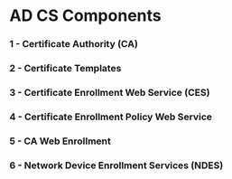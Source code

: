 # AD CS Components

### 1 - Certificate Authority (CA)

### 2 - Certificate Templates

### 3 - Certificate Enrollment Web Service (CES)

### 4 - Certificate Enrollment Policy Web Service

### 5 - CA Web Enrollment

### 6 - Network Device Enrollment Services (NDES)
